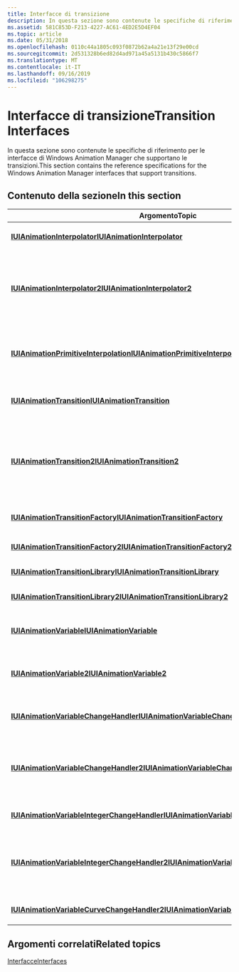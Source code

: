 ```yaml
---
title: Interfacce di transizione
description: In questa sezione sono contenute le specifiche di riferimento per le interfacce di Windows Animation Manager che supportano le transizioni.
ms.assetid: 581C853D-F213-4227-AC61-4ED2E5D4EF04
ms.topic: article
ms.date: 05/31/2018
ms.openlocfilehash: 0110c44a1805c093f0872b62a4a21e13f29e00cd
ms.sourcegitcommit: 2d531328b6ed82d4ad971a45a5131b430c5866f7
ms.translationtype: MT
ms.contentlocale: it-IT
ms.lasthandoff: 09/16/2019
ms.locfileid: "106298275"
---
```

# <a name="transition-interfaces"></a><span data-ttu-id="30522-103">Interfacce di transizione</span><span class="sxs-lookup"><span data-stu-id="30522-103">Transition Interfaces</span></span>

<span data-ttu-id="30522-104">In questa sezione sono contenute le specifiche di riferimento per le interfacce di Windows Animation Manager che supportano le transizioni.</span><span class="sxs-lookup"><span data-stu-id="30522-104">This section contains the reference specifications for the Windows Animation Manager interfaces that support transitions.</span></span>

## <a name="in-this-section"></a><span data-ttu-id="30522-105">Contenuto della sezione</span><span class="sxs-lookup"><span data-stu-id="30522-105">In this section</span></span>



| <span data-ttu-id="30522-106">Argomento</span><span class="sxs-lookup"><span data-stu-id="30522-106">Topic</span></span>                                                                                                     | <span data-ttu-id="30522-107">Descrizione</span><span class="sxs-lookup"><span data-stu-id="30522-107">Description</span></span>                                                                                                                                                                                                                                                                |
|-----------------------------------------------------------------------------------------------------------|----------------------------------------------------------------------------------------------------------------------------------------------------------------------------------------------------------------------------------------------------------------------------|
| [<span data-ttu-id="30522-108">**IUIAnimationInterpolator**</span><span class="sxs-lookup"><span data-stu-id="30522-108">**IUIAnimationInterpolator**</span></span>](/windows/desktop/api/UIAnimation/nn-uianimation-iuianimationinterpolator)<br/>                                   | <span data-ttu-id="30522-109">Definisce i metodi per la creazione di un interpolatore personalizzato.</span><span class="sxs-lookup"><span data-stu-id="30522-109">Defines methods for creating a custom interpolator.</span></span><br/>                                                                                                                                                                                                             |
| [<span data-ttu-id="30522-110">**IUIAnimationInterpolator2**</span><span class="sxs-lookup"><span data-stu-id="30522-110">**IUIAnimationInterpolator2**</span></span>](/windows/desktop/api/UIAnimation/nn-uianimation-iuianimationinterpolator2)<br/>                                 | <span data-ttu-id="30522-111">Estende l'interfaccia [**IUIAnimationInterpolator**](/windows/desktop/api/UIAnimation/nn-uianimation-iuianimationinterpolator) che definisce i metodi per la creazione di un interpolatore personalizzato.</span><span class="sxs-lookup"><span data-stu-id="30522-111">Extends the [**IUIAnimationInterpolator**](/windows/desktop/api/UIAnimation/nn-uianimation-iuianimationinterpolator) interface that defines methods for creating a custom interpolator.</span></span> <span data-ttu-id="30522-112">[**IUIAnimationInterpolator2**](/windows/desktop/api/UIAnimation/nn-uianimation-iuianimationinterpolator2) supporta l'interpolazione in una determinata dimensione.</span><span class="sxs-lookup"><span data-stu-id="30522-112">[**IUIAnimationInterpolator2**](/windows/desktop/api/UIAnimation/nn-uianimation-iuianimationinterpolator2) supports interpolation in a given dimension.</span></span> <br/>        |
| [<span data-ttu-id="30522-113">**IUIAnimationPrimitiveInterpolation**</span><span class="sxs-lookup"><span data-stu-id="30522-113">**IUIAnimationPrimitiveInterpolation**</span></span>](/windows/desktop/api/UIAnimation/nn-uianimation-iuianimationprimitiveinterpolation)<br/>               | <span data-ttu-id="30522-114">Definisce un metodo che consente a un interpolatore personalizzato di fornire al gestore delle animazioni le informazioni di transizione, sotto forma di curva polinomiale cubica.</span><span class="sxs-lookup"><span data-stu-id="30522-114">Defines a method that allows a custom interpolator to provide transition information, in the form of a cubic polynomial curve, to the animation manager.</span></span><br/>                                                                                                        |
| [<span data-ttu-id="30522-115">**IUIAnimationTransition**</span><span class="sxs-lookup"><span data-stu-id="30522-115">**IUIAnimationTransition**</span></span>](/windows/desktop/api/UIAnimation/nn-uianimation-iuianimationtransition)<br/>                                       | <span data-ttu-id="30522-116">Definisce una transizione che determina la modalità di modifica di una variabile di animazione nel tempo.</span><span class="sxs-lookup"><span data-stu-id="30522-116">Defines a transition, which determines how an animation variable changes over time.</span></span><br/>                                                                                                                                                                             |
| [<span data-ttu-id="30522-117">**IUIAnimationTransition2**</span><span class="sxs-lookup"><span data-stu-id="30522-117">**IUIAnimationTransition2**</span></span>](/windows/desktop/api/UIAnimation/nn-uianimation-iuianimationtransition2)<br/>                                     | <span data-ttu-id="30522-118">Estende l'interfaccia [**IUIAnimationTransition**](/windows/desktop/api/UIAnimation/nn-uianimation-iuianimationtransition) che definisce una transizione.</span><span class="sxs-lookup"><span data-stu-id="30522-118">Extends the [**IUIAnimationTransition**](/windows/desktop/api/UIAnimation/nn-uianimation-iuianimationtransition) interface that defines a transition.</span></span> <span data-ttu-id="30522-119">Una transizione [**IUIAnimationTransition2**](/windows/desktop/api/UIAnimation/nn-uianimation-iuianimationtransition2) determina il modo in cui una variabile di animazione cambia nel tempo in una determinata dimensione.</span><span class="sxs-lookup"><span data-stu-id="30522-119">An [**IUIAnimationTransition2**](/windows/desktop/api/UIAnimation/nn-uianimation-iuianimationtransition2) transition determines how an animation variable changes over time in a given dimension.</span></span><br/> |
| [<span data-ttu-id="30522-120">**IUIAnimationTransitionFactory**</span><span class="sxs-lookup"><span data-stu-id="30522-120">**IUIAnimationTransitionFactory**</span></span>](/windows/desktop/api/UIAnimation/nn-uianimation-iuianimationtransitionfactory)<br/>                         | <span data-ttu-id="30522-121">Definisce un metodo per la creazione di transizioni da interpolatori personalizzati.</span><span class="sxs-lookup"><span data-stu-id="30522-121">Defines a method for creating transitions from custom interpolators.</span></span><br/>                                                                                                                                                                                            |
| [<span data-ttu-id="30522-122">**IUIAnimationTransitionFactory2**</span><span class="sxs-lookup"><span data-stu-id="30522-122">**IUIAnimationTransitionFactory2**</span></span>](/windows/desktop/api/UIAnimation/nn-uianimation-iuianimationtransitionfactory2)<br/>                       | <span data-ttu-id="30522-123">Definisce un metodo per la creazione di transizioni da interpolatori personalizzati.</span><span class="sxs-lookup"><span data-stu-id="30522-123">Defines a method for creating transitions from custom interpolators.</span></span><br/>                                                                                                                                                                                            |
| [<span data-ttu-id="30522-124">**IUIAnimationTransitionLibrary**</span><span class="sxs-lookup"><span data-stu-id="30522-124">**IUIAnimationTransitionLibrary**</span></span>](/windows/desktop/api/UIAnimation/nn-uianimation-iuianimationtransitionlibrary)<br/>                         | <span data-ttu-id="30522-125">Definisce una libreria di transizioni standard.</span><span class="sxs-lookup"><span data-stu-id="30522-125">Defines a library of standard transitions.</span></span> <br/>                                                                                                                                                                                                                     |
| [<span data-ttu-id="30522-126">**IUIAnimationTransitionLibrary2**</span><span class="sxs-lookup"><span data-stu-id="30522-126">**IUIAnimationTransitionLibrary2**</span></span>](/windows/desktop/api/UIAnimation/nn-uianimation-iuianimationtransitionlibrary2)<br/>                       | <span data-ttu-id="30522-127">Definisce una libreria di transizioni standard per una dimensione specificata.</span><span class="sxs-lookup"><span data-stu-id="30522-127">Defines a library of standard transitions for a specified dimension.</span></span><br/>                                                                                                                                                                                            |
| [<span data-ttu-id="30522-128">**IUIAnimationVariable**</span><span class="sxs-lookup"><span data-stu-id="30522-128">**IUIAnimationVariable**</span></span>](/windows/desktop/api/UIAnimation/nn-uianimation-iuianimationvariable)<br/>                                           | <span data-ttu-id="30522-129">Definisce una variabile di animazione che rappresenta un elemento visivo che può essere animato.</span><span class="sxs-lookup"><span data-stu-id="30522-129">Defines an animation variable, which represents a visual element that can be animated.</span></span><br/>                                                                                                                                                                          |
| [<span data-ttu-id="30522-130">**IUIAnimationVariable2**</span><span class="sxs-lookup"><span data-stu-id="30522-130">**IUIAnimationVariable2**</span></span>](/windows/desktop/api/UIAnimation/nn-uianimation-iuianimationvariable2)<br/>                                         | <span data-ttu-id="30522-131">Definisce una variabile di animazione che rappresenta un elemento visivo che può essere animato in più dimensioni.</span><span class="sxs-lookup"><span data-stu-id="30522-131">Defines an animation variable, which represents a visual element that can be animated in multiple dimensions.</span></span><br/>                                                                                                                                                   |
| [<span data-ttu-id="30522-132">**IUIAnimationVariableChangeHandler**</span><span class="sxs-lookup"><span data-stu-id="30522-132">**IUIAnimationVariableChangeHandler**</span></span>](/windows/desktop/api/UIAnimation/nn-uianimation-iuianimationvariablechangehandler)<br/>                 | <span data-ttu-id="30522-133">Definisce un metodo per gestire gli eventi relativi agli aggiornamenti delle variabili di animazione.</span><span class="sxs-lookup"><span data-stu-id="30522-133">Defines a method for handling events related to animation variable updates.</span></span><br/>                                                                                                                                                                                     |
| [<span data-ttu-id="30522-134">**IUIAnimationVariableChangeHandler2**</span><span class="sxs-lookup"><span data-stu-id="30522-134">**IUIAnimationVariableChangeHandler2**</span></span>](/windows/desktop/api/UIAnimation/nn-uianimation-iuianimationvariablechangehandler2)<br/>               | <span data-ttu-id="30522-135">Definisce un metodo per la gestione degli eventi di aggiornamento della variabile di animazione.</span><span class="sxs-lookup"><span data-stu-id="30522-135">Defines a method for handling animation variable update events.</span></span> <span data-ttu-id="30522-136">[**IUIAnimationVariableChangeHandler2**](/windows/desktop/api/UIAnimation/nn-uianimation-iuianimationvariablechangehandler2) gestisce gli eventi che si verificano in una dimensione specificata.</span><span class="sxs-lookup"><span data-stu-id="30522-136">[**IUIAnimationVariableChangeHandler2**](/windows/desktop/api/UIAnimation/nn-uianimation-iuianimationvariablechangehandler2) handles events that occur in a specified dimension.</span></span><br/>                                                            |
| [<span data-ttu-id="30522-137">**IUIAnimationVariableIntegerChangeHandler**</span><span class="sxs-lookup"><span data-stu-id="30522-137">**IUIAnimationVariableIntegerChangeHandler**</span></span>](/windows/desktop/api/UIAnimation/nn-uianimation-iuianimationvariableintegerchangehandler)<br/>   | <span data-ttu-id="30522-138">Definisce un metodo per la gestione degli eventi di aggiornamento della variabile di animazione.</span><span class="sxs-lookup"><span data-stu-id="30522-138">Defines a method for handling animation variable update events.</span></span><br/>                                                                                                                                                                                                 |
| [<span data-ttu-id="30522-139">**IUIAnimationVariableIntegerChangeHandler2**</span><span class="sxs-lookup"><span data-stu-id="30522-139">**IUIAnimationVariableIntegerChangeHandler2**</span></span>](/windows/desktop/api/UIAnimation/nn-uianimation-iuianimationvariableintegerchangehandler2)<br/> | <span data-ttu-id="30522-140">Definisce un metodo per la gestione degli eventi di aggiornamento della variabile di animazione.</span><span class="sxs-lookup"><span data-stu-id="30522-140">Defines a method for handling animation variable update events.</span></span> <span data-ttu-id="30522-141">[**IUIAnimationVariableIntegerChangeHandler2**](/windows/desktop/api/UIAnimation/nn-uianimation-iuianimationvariableintegerchangehandler2) gestisce gli eventi che si verificano in una dimensione specificata.</span><span class="sxs-lookup"><span data-stu-id="30522-141">[**IUIAnimationVariableIntegerChangeHandler2**](/windows/desktop/api/UIAnimation/nn-uianimation-iuianimationvariableintegerchangehandler2) handles events that occur in a specified dimension.</span></span><br/>                                              |
| [<span data-ttu-id="30522-142">**IUIAnimationVariableCurveChangeHandler2**</span><span class="sxs-lookup"><span data-stu-id="30522-142">**IUIAnimationVariableCurveChangeHandler2**</span></span>](/windows/desktop/api/UIAnimation/nn-uianimation-iuianimationvariablecurvechangehandler2)<br/>     | <span data-ttu-id="30522-143">Definisce un metodo per la gestione degli eventi di aggiornamento della curva di animazione.</span><span class="sxs-lookup"><span data-stu-id="30522-143">Defines a method for handling animation curve update events.</span></span> <br/>                                                                                                                                                                                                   |



 

## <a name="related-topics"></a><span data-ttu-id="30522-144">Argomenti correlati</span><span class="sxs-lookup"><span data-stu-id="30522-144">Related topics</span></span>

<dl> <dt>

[<span data-ttu-id="30522-145">Interfacce</span><span class="sxs-lookup"><span data-stu-id="30522-145">Interfaces</span></span>](windows-animation-reference.md)
</dt> </dl>

 

 





